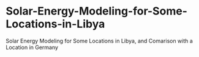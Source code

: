 # Solar-Energy-Modeling-for-Some-Locations-in-Libya
Solar Energy Modeling for Some Locations in Libya, and Comarison with a Location in Germany
